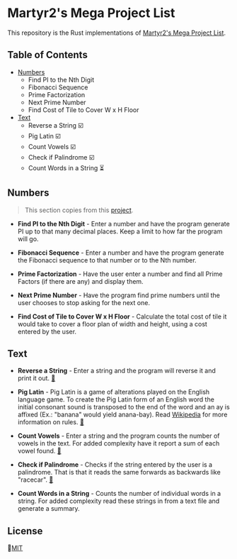 # Martyr2's Mega Project List

This repository is the Rust implementations of [Martyr2's Mega Project List](https://www.dreamincode.net/forums/topic/78802-martyr2s-mega-project-ideas-list/).

## Table of Contents

+ [Numbers](#Numbers)
  - Find PI to the Nth Digit
  - Fibonacci Sequence
  - Prime Factorization
  - Next Prime Number
  - Find Cost of Tile to Cover W x H Floor
+ [Text](#Text)
  - Reverse a String :ballot_box_with_check:
  - Pig Latin :ballot_box_with_check:
  - Count Vowels :ballot_box_with_check:
  - Check if Palindrome :ballot_box_with_check:
  - Count Words in a String :hourglass_flowing_sand:

## Numbers

> This section copies from this [project](https://github.com/miguelgazela/Projects).

+ **Find PI to the Nth Digit** - Enter a number and have the program generate PI up to that many decimal places. Keep a limit to how far the program will go.

+ **Fibonacci Sequence** - Enter a number and have the program generate the Fibonacci sequence to that number or to the Nth number.

+ **Prime Factorization** - Have the user enter a number and find all Prime Factors (if there are any) and display them.

+ **Next Prime Number** - Have the program find prime numbers until the user chooses to stop asking for the next one.

+ **Find Cost of Tile to Cover W x H Floor** - Calculate the total cost of tile it would take to cover a floor plan of width and height, using a cost entered by the user.

## Text

+ **Reverse a String** - Enter a string and the program will reverse it and print it out. [:page_facing_up:](./reverse-a-string/src/lib.rs)

+ **Pig Latin** - Pig Latin is a game of alterations played on the English language game. To create the Pig Latin form of an English word the initial consonant sound is transposed to the end of the word and an ay is affixed (Ex.: "banana" would yield anana-bay). Read [Wikipedia](https://en.wikipedia.org/wiki/Pig_Latin) for more information on rules. [:page_facing_up:](./pig_latin/src/lib.rs)

+ **Count Vowels** - Enter a string and the program counts the number of vowels in the text. For added complexity have it report a sum of each vowel found. [:page_facing_up:](./vowels_counter/src/lib.rs)

+ **Check if Palindrome** - Checks if the string entered by the user is a palindrome. That is that it reads the same forwards as backwards like "racecar". [:page_facing_up:](./palindrome/src/lib.rs)

+ **Count Words in a String** - Counts the number of individual words in a string. For added complexity read these strings in from a text file and generate a summary.

## License

:memo:[MIT](./LICENSE)

